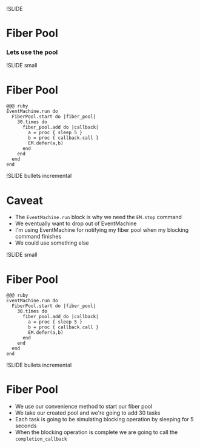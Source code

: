 !SLIDE
# Fiber Pool #
### Lets use the pool ###
     
!SLIDE small
# Fiber Pool #
    @@@ ruby
    EventMachine.run do
      FiberPool.start do |fiber_pool|
        30.times do
          fiber_pool.add do |callback|
            a = proc { sleep 5 }
            b = proc { callback.call }
            EM.defer(a,b)
          end
        end
      end
    end

!SLIDE bullets incremental
# Caveat #
 * The `EventMachine.run` block is why we need the `EM.stop` command
 * We eventually want to drop out of EventMachine
 * I'm using EventMachine for notifying my fiber pool when my blocking command finishes
 * We could use something else

!SLIDE small
# Fiber Pool #
    @@@ ruby
    EventMachine.run do
      FiberPool.start do |fiber_pool|
        30.times do
          fiber_pool.add do |callback|
            a = proc { sleep 5 }
            b = proc { callback.call }
            EM.defer(a,b)
          end
        end
      end
    end
   
!SLIDE bullets incremental
# Fiber Pool #

 * We use our convenience method to start our fiber pool
 * We take our created pool and we're going to add 30 tasks
 * Each task is going to be simulating blocking operation by sleeping for 5 seconds
 * When the blocking operation is complete we are going to call the `completion_callback`